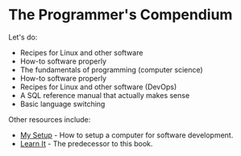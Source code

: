 # The Programmer's Compendium

Let's do:

* Recipes for Linux and other software
* How-to software properly
* The fundamentals of programming \(computer science\)
* How-to software properly
* Recipes for Linux and other software \(DevOps\)
* A SQL reference manual that actually makes sense
* Basic language switching

Other resources include:

* [My Setup](https://github.com/QasimK/my-setup "How to setup a computer for software development") - How to setup a computer for software development.
* [Learn It](https://github.com/QasimK/learn-it) - The predecessor to this book.




